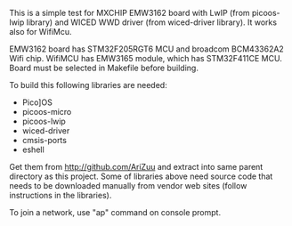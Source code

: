 This is a simple test for MXCHIP EMW3162 board with
LwIP (from picoos-lwip library) and WICED WWD driver
(from wiced-driver library). It works also for WifiMcu.

EMW3162 board has STM32F205RGT6 MCU and broadcom BCM43362A2 Wifi chip.
WifiMCU has EMW3165 module, which has STM32F411CE MCU.
Board must be selected in Makefile before building.

To build this following libraries are needed:

* Pico]OS 
* picoos-micro
* picoos-lwip
* wiced-driver
* cmsis-ports
* eshell

Get them from http://github.com/AriZuu and extract into same parent directory as this project.
Some of libraries above need source code that needs to be downloaded manually from
vendor web sites (follow instructions in the libraries).

To join a network, use "ap" command on console prompt.
